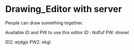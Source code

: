 # Drawing_Editor with server

People can draw something together.

Available ID and PW to use this editor
ID : tkdfuf
PW: dmswl

ID2: wjdgjs
PW2: ekgl
